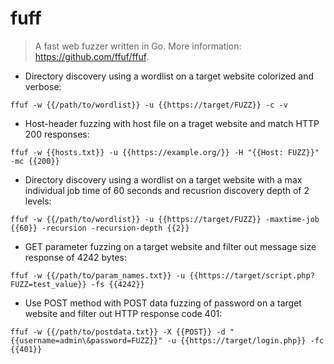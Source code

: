 # fuff

> A fast web fuzzer written in Go.
> More information: <https://github.com/ffuf/ffuf>.

- Directory discovery using a wordlist on a target website colorized and verbose:

`ffuf -w {{/path/to/wordlist}} -u {{https://target/FUZZ}} -c -v`

- Host-header fuzzing with host file on a traget website and match HTTP 200 responses:

`ffuf -w {{hosts.txt}} -u {{https://example.org/}} -H "{{Host: FUZZ}}" -mc {{200}}`

- Directory discovery using a wordlist on a target website with a max individual job time of 60 seconds and recusrion discovery depth of 2 levels:

`ffuf -w {{/path/to/wordlist}} -u {{https://target/FUZZ}} -maxtime-job {{60}} -recursion -recursion-depth {{2}}`

- GET parameter fuzzing on a target website and filter out message size response of 4242 bytes:

`ffuf -w {{/path/to/param_names.txt}} -u {{https://target/script.php?FUZZ=test_value}} -fs {{4242}}`

- Use POST method with POST data fuzzing of password on a target website and filter out HTTP response code 401:

`ffuf -w {{/path/to/postdata.txt}} -X {{POST}} -d "{{username=admin\&password=FUZZ}}" -u {{https://target/login.php}} -fc {{401}}`

